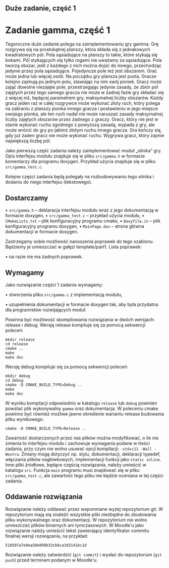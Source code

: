 ## Duże zadanie, część 1

# Zadanie gamma, część 1

Tegoroczne duże zadanie polega na zaimplementowaniu gry gamma. Grę rozgrywa się na prostokątnej planszy,
która składa się z jednakowych kwadratowych pól. Pola sąsiadujące na planszy to takie, które stykają się bokami.
Pól stykających się tylko rogami nie uważamy za sąsiadujące. Pola tworzą obszar, jeśli z każdego z nich można
dojść do innego, przechodząc jedynie przez pola sąsiadujące. Pojedyncze pole też jest obszarem. Grać może
jedna lub więcej osób. Na początku gry plansza jest pusta. Gracze kolejno zajmują po jednym polu, stawiając na
nim swój pionek. Gracz może zająć dowolne niezajęte pole, przestrzegając jedynie zasady, że zbiór pól zajętych
przez tego samego gracza nie może w żadnej fazie gry składać się z więcej niż, będącej parametrem gry,
maksymalnej liczby obszarów. Każdy gracz jeden raz w całej rozgrywce może wykonać złoty ruch, który polega
na zabraniu z planszy pionka innego gracza i postawieniu w jego miejsce swojego pionka, ale ten ruch nadal nie
może naruszać zasady maksymalnej liczby zajętych obszarów przez żadnego z graczy. Gracz, który nie jest w
stanie wykonać ruchu zgodnego z powyższą zasadą, wypada z gry, ale może wrócić do gry po jakimś złotym
ruchu innego gracza. Gra kończy się, gdy już żaden gracz nie może wykonać ruchu. Wygrywa gracz, który zajmie
największą liczbę pól.

Jako pierwszą część zadania należy zaimplementować moduł „silnika” gry. Opis interfejsu modułu znajduje się w
pliku `src/gamma.h` w formacie komentarzy dla programu doxygen. Przykład użycia znajduje się w pliku
`src/gamma_test.c`.

Kolejne części zadania będą polegały na rozbudowywaniu tego silnika i dodaniu do niego interfejsu (tekstowego).

## Dostarczamy

• `src/gamma.h` – deklaracja interfejsu modułu wraz z jego dokumentacją w formacie doxygen,
• `src/gamma_test.c` – przykład użycia modułu,
• `CMakeLists.txt` – plik konfiguracyjny programu cmake,
• `Doxyfile.in` – plik konfiguracyjny programu doxygen,
• `MainPage.dox` – strona główna dokumentacji w formacie doxygen.

Zastrzegamy sobie możliwość nanoszenia poprawek do tego szablonu. Będziemy je umieszczać w gałęzi
template/part1. Lista poprawek:

• na razie nie ma żadnych poprawek.

## Wymagamy

Jako rozwiązanie części 1 zadania wymagamy:

• stworzenia pliku `src/gamma.c` z implementacją modułu,

• uzupełnienia dokumentacji w formacie doxygen tak, aby była przydatna dla programistów rozwijających moduł.

Powinna być możliwość skompilowania rozwiązania w dwóch wersjach: release i debug. Wersję release
kompiluje się za pomocą sekwencji poleceń:
```
mkdir release
cd release
cmake ..
make
make doc
```
Wersję debug kompiluje się za pomocą sekwencji poleceń:
```
mkdir debug
cd debug
cmake -D CMAKE_BUILD_TYPE=Debug ..
make
make doc
```

W wyniku kompilacji odpowiednio w katalogu `release` lub `debug` powinien powstać plik wykonywalny `gamma`
oraz dokumentacja. W poleceniu cmake powinno być również możliwe jawne określenie wariantu release
budowania pliku wynikowego:

```
cmake -D CMAKE_BUILD_TYPE=Release ..
```

Zawartość dostarczonych przez nas plików można modyfikować, o ile nie zmienia to interfejsu modułu i
zachowuje wymagania podane w treści zadania, przy czym nie wolno usuwać opcji kompilacji:
`-std=c11 -Wall -Wextra`. Zmiany mogą dotyczyć np. stylu, dokumentacji, deklaracji typedef, włączania plików
nagłówkowych, implementacji funkcji jako `static inline`. Inne pliki źródłowe, będące częścią rozwiązania,
należy umieścić w katalogu `src`. Funkcja `main` programu musi znajdować się w pliku `src/gamma_test.c`, ale
zawartość tego pliku nie będzie oceniana w tej części zadania.

## Oddawanie rozwiązania


Rozwiązanie należy oddawać przez wspomniane wyżej repozytorium git. W repozytorium mają się znaleźć
wszystkie pliki niezbędne do zbudowania pliku wykonywalnego oraz dokumentacji. W repozytorium nie wolno
umieszczać plików binarnych ani tymczasowych. W Moodle'u jako rozwiązanie należy umieścić tekst zawierający
identyfikator commitu finalnej wersji rozwiązania, na przykład:

```
518507a7e9ea50e099b33cb6ca3d3141bc1d
```

Rozwiązanie należy zatwierdzić (`git commit`) i wysłać do repozytorium (`git push`) przed terminem podanym
w Moodle'u.
